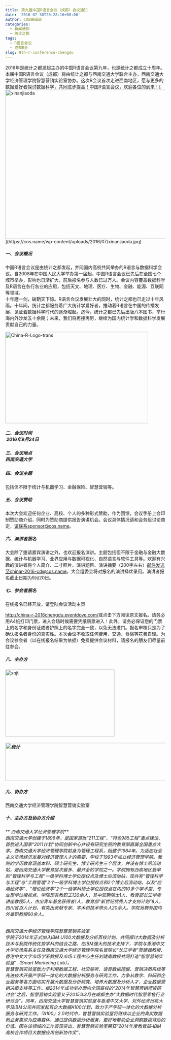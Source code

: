 ```yaml
---
title: 第九届中国R语言会议（成都）会议通知
date: '2016-07-30T20:28:16+00:00'
author: COS编辑部
categories:
  - 新闻通知
  - 统计之都
tags:
  - R语言会议
  - 成都R会
slug: 9th-r-conference-chengdu
---
```


<section class=""> <section class=""> <section class=""> <section>2016年是统计之都发起主办的中国R语言会议第九年，也是统计之都成立十周年。本届中国R语言会议（成都）将由统计之都与西南交通大学联合主办，西南交通大学经济管理学院智慧营销实验室协办。这次R会议首次走进西南地区，愿与更多的数据爱好者探讨数据科学，共同进步提高！中国R语言会议，欢迎各位的到来！[<img class="aligncenter size-full wp-image-12920" src="https://cos.name/wp-content/uploads/2016/07/xinanjiaoda.jpg" alt="xinanjiaoda" width="706" height="470" srcset="https://cos.name/wp-content/uploads/2016/07/xinanjiaoda.jpg 706w, https://cos.name/wp-content/uploads/2016/07/xinanjiaoda-300x200.jpg 300w, https://cos.name/wp-content/uploads/2016/07/xinanjiaoda-500x333.jpg 500w" sizes="(max-width: 706px) 100vw, 706px" />](https://cos.name/wp-content/uploads/2016/07/xinanjiaoda.jpg)</section> <section></section> </section> </section> </section> <section class=""> <section class=""> <section class=""></section> </section> </section> <section class=""> <section class=""> <section class=""> <section class=""></section> </section> </section> </section> <section class=""> <section class=""> <section class=""> <section></section> </section> </section> </section> <section class=""> <section class=""> <section class=""> <section class=""> 

##### 一、会议概况</section> </section> </section> </section> 

<!--more--><section class=""> <section class=""> <section class=""> <section>中国R语言会议是由统计之都发起，并同国内高校共同举办的R语言与数据科学会议。自2008年在中国人民大学举办第一届起，中国R语言会议已先后在全国七个城市举办，影响也日渐扩大，前后报名参与人数已过万人。会议内容覆盖数据科学及R语言在各行各业的应用，包括天文、地理、医疗、生物、金融、能源、互联网等领域。</section> <section></section> <section>十年磨一剑，破鞘天下惊。R语言会议发展壮大的同时，统计之都也已走过十年风雨。十年间，统计之都服务着广大统计学爱好者，推动着R语言在中国的传播发展，见证着数据科学时代的逐渐崛起。迄今，统计之都已先后出版八本图书，举行海内外沙龙五十余期；未来，我们将再接再厉，继续为国内统计学和数据科学发展贡献自己的力量。

[<img class="aligncenter size-full wp-image-12898" src="https://cos.name/wp-content/uploads/2016/07/China-R-Logo-trans.png" alt="China-R-Logo-trans" width="450" height="288" srcset="https://cos.name/wp-content/uploads/2016/07/China-R-Logo-trans.png 450w, https://cos.name/wp-content/uploads/2016/07/China-R-Logo-trans-300x192.png 300w" sizes="(max-width: 450px) 100vw, 450px" />](https://cos.name/wp-content/uploads/2016/07/China-R-Logo-trans.png)</section> </section> </section> 

##### 二、会议时间<section class=""> <section class=""> <section> <section class=""> <section class=""> <section class=""> <section> 2016年9月24日</section> </section> </section> </section> <section class=""> <section class=""> <section class=""> <section class=""> 

##### 三、会议地点<section>西南交通大学</section> </section> </section> </section> </section> <section class=""> <section class=""> <section class=""> <section class=""> 

##### 四、会议主题</section> <section>包括但不限于统计与机器学习、金融保险、智慧营销等。</section> </section> </section> </section> </section> </section> </section> </section> 

<!--more-->

<!--more--><section class=""> <section class=""> <section class=""> <section class=""> 

##### 五、会议赞助</section> </section> </section> </section> <section class=""> <section class=""> <section class=""></section> </section> </section> <section class=""> <section class=""> <section class=""> <section>本次大会欢迎任何企业、高校、个人的多种形式赞助，作为回馈，会议手册上会印制赞助商介绍，同时为赞助商提供报告演讲机会。会议具体情况请和会务组讨论商定，请联系sponsor@cos.name。</section> <section></section> </section> </section> </section> <section class=""> <section class=""> <section class=""> <section class=""> 

##### 六、演讲者报名</section> </section> </section> </section> <section class=""> <section class=""> <section class=""> <section>大会除了邀请嘉宾演讲之外，也欢迎报名演讲。主题包括但不限于金融与金融大数据、统计与机器学习、业界应用与数据可视化、自然语言与软件工具等。欢迎有兴趣的演讲者将个人简介、二寸照片、演讲题目、演讲摘要（200字左右）邮件发送至chinar-2016-cd@cos.name。大会组委会将对报名的演讲择优录用。演讲者报名截止日期为9月20日。</section> <section></section> </section> </section> </section> <section class=""> <section class=""> <section class=""> <section class=""> 

##### 七、参会者报名</section> </section> </section> </section> <section class=""> <section class=""> <section class=""> <section>在线报名已经开放，请登陆会议活动主页

<http://china-r-2016chengdu.eventdove.com/>或点击下方阅读原文报名。请务必用A4纸打印门票，进入会场时候需要凭纸质票进入！此外，请务必保证您的门票上的名字和身份证或者护照上的名字完全一致，以免无法进门。报名审核只是为了确认报名者身份的真实性。本次会议不收取任何费用，交通、食宿等花费自理。为会议参会者（以在线报名结果为依据）免费提供会议材料，请报名的朋友们尽量前往参会。</section> </section> </section> </section> <section> <section class=""> <section class=""> <section class=""> <section class=""> <section></section> </section> </section> </section> </section> <section class=""> <section class=""> <section class=""> <section class=""></section> </section> </section> </section> </section> <section class=""> <section class=""> <section class=""> 

##### 八、主办方</section> </section> </section> <section class=""> <section class=""> <section class=""> <section class=""> <section class=""> <section class=""> <section>

[<img class="size-full wp-image-12954 alignleft" src="https://cos.name/wp-content/uploads/2016/07/xnjt.jpg" alt="xnjt" width="344" height="211" srcset="https://cos.name/wp-content/uploads/2016/07/xnjt.jpg 344w, https://cos.name/wp-content/uploads/2016/07/xnjt-300x184.jpg 300w" sizes="(max-width: 344px) 100vw, 344px" />](https://cos.name/wp-content/uploads/2016/07/xnjt.jpg)</section> 

##### [<img class="size-full wp-image-11497 alignleft" src="https://cos.name/wp-content/uploads/2015/10/统计.png" alt="统计" width="521" height="120" srcset="https://cos.name/wp-content/uploads/2015/10/统计.png 521w, https://cos.name/wp-content/uploads/2015/10/统计-300x69.png 300w, https://cos.name/wp-content/uploads/2015/10/统计-500x115.png 500w" sizes="(max-width: 521px) 100vw, 521px" />](https://cos.name/wp-content/uploads/2015/10/统计.png)

##### 

##### 九、协办方

西南交通大学经济管理学院智慧营销实验室<section class=""> <section class=""> <section class=""> <section class=""> 

##### 十、主办方及协办方介绍</section> </section> </section> </section> <section class=""> <section class=""> <section class=""> 

###### ** 西南交通大学经济管理学院**<section>西南交通大学创建于1896年，是国家首批“211工程”、“特色985工程”重点建设、首批进入国家“2011计划”协同创新中心并设有研究生院的教育部直属全国重点大学。西南交通大学经济管理学院前身为管理工程系，始建于1984年。为适应社会主义市场经济发展对经济管理人才的需要，学校于1993年成立经济管理学院。我院的学历教育涵盖本科、硕士研究生、博士研究生三个层次，并设有博士后流动站，是西南交通大学教育层次最多、最齐全的学院之一。学院拥有西南地区最早的“管理科学与工程”一级学科博士学位授权点及博士后流动站，现共有“管理科学与工程”与“工商管理”2个一级学科博士学位授权点和2个博士后流动站，以及“应用经济学”、“理论经济学”2个一级学科硕士学位授权点在内的10多个学术型、专业型学位授权点。学院现有教职工130余人，其中双聘院士1人，教育部长江学者讲座教授5人，杰出青年基金获得者1人，教育部“新世纪优秀人才支持计划”8人，四川省百人计划、有突出贡献专家、学术和技术带头人20余人。学院另聘有国内外兼职教授60余人。</section> </section> </section> </section> </section> </section> </section> </section> </section> 

###### 西南交通大学经济管理学院智慧营销实验室<section class=""> <section class=""> <section class=""> <section class=""> <section class=""> <section class=""> <section class=""> <section class=""> <section>学院于2014年正式加入IBM U100大数据及分析百校计划，共同探讨大数据及分析技术与我院传统优势学科的结合之路。在IBM强大的技术支持下，学院与香港中文大学市场系系主任及西南交通大学经济管理学院名誉院长“长江学者”贾建民教授、香港中文大学市场学系教授及市场工程中心主任刘建南教授共同打造“智慧营销实验室”（Smart Marketing Lab）。</section> <section></section> </section> </section> </section> <section class=""> <section class=""> <section class=""> <section>智慧营销实验室致力于利用数据工程、社交聆听、语音数据挖掘、营销决策系统等先进技术开展产学研一体化的大数据分析服务与研究工作，力争从教学、科研和企业服务等各方面切实开展大数据及分析研究、培养大数据及分析人才、企业数据营销决策支持等工作。继2014年成功举办面向全国高校的“2014年智慧营销师资研讨会”之后，智慧营销实验室又于2015年3月在成都主办“大数据时代智慧零售行业研讨会”。同年，西南交通大学智慧营销实验室与香港中文大学、对外经济贸易大学及IBM公司共同发起百企大数据A100计划，致力于产学研一体化的大数据分析服务与研究工作。『A100』2.0时代中，智慧营销实验室将继续以企业的真实数据和业务需求为应用载体，通过提供数据分析服务，更好地帮助企业洞察数据背后的价值。因在该领域的工作表现突出，智慧营销实验室荣获“2014年度教育部-IBM高校合作项目大数据应用创新协作奖”。</section> </section> </section> </section> </section> </section> </section> </section> </section> </section>
